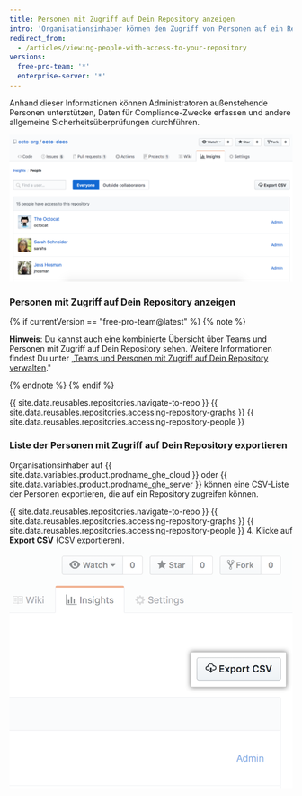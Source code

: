 ```yaml
---
title: Personen mit Zugriff auf Dein Repository anzeigen
intro: 'Organisationsinhaber können den Zugriff von Personen auf ein Repository innerhalb einer Organisation anzeigen. Organisationsinhaber mit {{ site.data.variables.product.prodname_ghe_cloud }} oder {{ site.data.variables.product.prodname_ghe_server }} können zudem eine CSV-Liste der Personen exportieren, die auf ein Repository zugreifen können.'
redirect_from:
  - /articles/viewing-people-with-access-to-your-repository
versions:
  free-pro-team: '*'
  enterprise-server: '*'
---
```


Anhand dieser Informationen können Administratoren außenstehende Personen unterstützen, Daten für Compliance-Zwecke erfassen und andere allgemeine Sicherheitsüberprüfungen durchführen.

![Liste mit Berechtigungen für Personen im Repository](/assets/images/help/repository/repository-permissions-list.png)

### Personen mit Zugriff auf Dein Repository anzeigen

{% if currentVersion == "free-pro-team@latest" %}
{% note %}

**Hinweis**: Du kannst auch eine kombinierte Übersicht über Teams und Personen mit Zugriff auf Dein Repository sehen. Weitere Informationen findest Du unter „[Teams und Personen mit Zugriff auf Dein Repository verwalten](/github/administering-a-repository/managing-teams-and-people-with-access-to-your-repository)."

{% endnote %}
{% endif %}

{{ site.data.reusables.repositories.navigate-to-repo }}
{{ site.data.reusables.repositories.accessing-repository-graphs }}
{{ site.data.reusables.repositories.accessing-repository-people }}

### Liste der Personen mit Zugriff auf Dein Repository exportieren

Organisationsinhaber auf {{ site.data.variables.product.prodname_ghe_cloud }} oder {{ site.data.variables.product.prodname_ghe_server }} können eine CSV-Liste der Personen exportieren, die auf ein Repository zugreifen können.

{{ site.data.reusables.repositories.navigate-to-repo }}
{{ site.data.reusables.repositories.accessing-repository-graphs }}
{{ site.data.reusables.repositories.accessing-repository-people }}
4. Klicke auf **Export CSV** (CSV exportieren). ![Registerkarte „People“ (Personen) auf der Repository-Seitenleiste](/assets/images/help/repository/export-repository-permissions.png)
